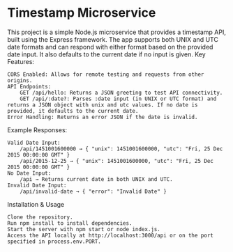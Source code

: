# Timestamp Microservice

This project is a simple Node.js microservice that provides a timestamp API, built using the Express framework. The app supports both UNIX and UTC date formats and can respond with either format based on the provided date input. It also defaults to the current date if no input is given.
Key Features:

    CORS Enabled: Allows for remote testing and requests from other origins.
    API Endpoints:
        GET /api/hello: Returns a JSON greeting to test API connectivity.
        GET /api/:date?: Parses :date input (in UNIX or UTC format) and returns a JSON object with unix and utc values. If no date is provided, it defaults to the current date.
    Error Handling: Returns an error JSON if the date is invalid.

Example Responses:

    Valid Date Input:
        /api/1451001600000 → { "unix": 1451001600000, "utc": "Fri, 25 Dec 2015 00:00:00 GMT" }
        /api/2015-12-25 → { "unix": 1451001600000, "utc": "Fri, 25 Dec 2015 00:00:00 GMT" }
    No Date Input:
        /api → Returns current date in both UNIX and UTC.
    Invalid Date Input:
        /api/invalid-date → { "error": "Invalid Date" }

Installation & Usage

    Clone the repository.
    Run npm install to install dependencies.
    Start the server with npm start or node index.js.
    Access the API locally at http://localhost:3000/api or on the port specified in process.env.PORT.
